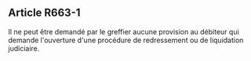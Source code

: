 Article R663-1
----
Il ne peut être demandé par le greffier aucune provision au débiteur qui demande
l'ouverture d'une procédure de redressement ou de liquidation judiciaire.

